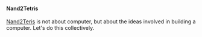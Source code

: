 #### Nand2Tetris
[Nand2Teris](http://nand2tetris.org) is not about computer, but about the ideas involved in building a computer. Let's do this collectively.
